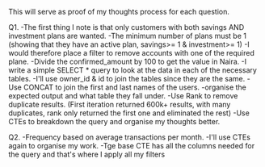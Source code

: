 This will serve as proof of my thoughts process for each question.

Q1.
-The first thing I note is that only customers with both savings AND investment plans are wanted.
-The minimum number of plans must be 1 (showing that they have an active plan, savings>= 1 & investment>= 1)
-I would therefore place a filter to remove accounts with one of the required plane.
-Divide the confirmed_amount by 100 to get the value in Naira.
-I write a simple SELECT * query to look at the data in each of the necessary tables.
-I'll use owner_id & id to join the tables since they are the same.
-Use CONCAT to join the first and last names of the users.
-organise the expected output and what table they fall under.
-Use Rank to remove duplicate results. (First iteration returned 600k+ results, with many duplicates, rank only returned the first one and eliminated the rest)
-Use CTEs to breakdown the query and organise my thoughts better.

Q2.
-Frequency based on average transactions per month.
-I'll use CTEs again to organise my work.
-Tge base CTE has all the columns needed for the query and that's where I apply all my filters 